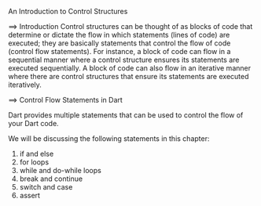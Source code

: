 An Introduction to Control Structures

==> Introduction
Control structures can be thought of as blocks of code that determine or dictate the flow in which statements (lines of code) are executed; they are basically statements that control the flow of code (control flow statements). For instance, a block of code can flow in a sequential manner where a control structure ensures its statements are executed sequentially. A block of code can also flow in an iterative manner where there are control structures that ensure its statements are executed iteratively.

==> Control Flow Statements in Dart

Dart provides multiple statements that can be used to control the flow of your Dart code.

We will be discussing the following statements in this chapter:
1. if and else
2. for loops
3. while and do-while loops
4. break and continue
5. switch and case
6. assert